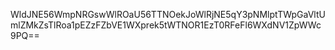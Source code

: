 WldJNE56WmpNRGswWlROaU56TTNOekJoWlRjNE5qY3pNMlptTWpGaVltUmlZMkZsTlRoa1pEZzFZbVE1WXprek5tWTNOR1EzT0RFeFl6WXdNV1ZpWWc9PQ==
